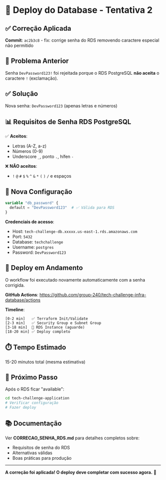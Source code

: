 # 🚀 Deploy do Database - Tentativa 2

## ✅ Correção Aplicada

**Commit**: `ac2b3c8` - fix: corrige senha do RDS removendo caractere especial não permitido

## 🔴 Problema Anterior

Senha `DevPassword123!` foi rejeitada porque o RDS PostgreSQL **não aceita** o caractere `!` (exclamação).

## ✅ Solução

Nova senha: `DevPassword123` (apenas letras e números)

## 📊 Requisitos de Senha RDS PostgreSQL

✅ **Aceitos**:
- Letras (A-Z, a-z)
- Números (0-9)
- Underscore `_`, ponto `.`, hífen `-`

❌ **NÃO aceitos**:
- `!` `@` `#` `$` `%` `^` `&` `*` `(` `)` `/` e espaços

## 🎯 Nova Configuração

```terraform
variable "db_password" {
  default = "DevPassword123"  # ✅ Válida para RDS
}
```

**Credenciais de acesso**:
- Host: `tech-challenge-db.xxxxx.us-east-1.rds.amazonaws.com`
- Port: `5432`
- Database: `techchallenge`
- Username: `postgres`
- Password: `DevPassword123`

## 🔄 Deploy em Andamento

O workflow foi executado novamente automaticamente com a senha corrigida.

**GitHub Actions**: https://github.com/group-240/tech-challenge-infra-database/actions

**Timeline**:
```
[0-2 min]   ✅ Terraform Init/Validate
[2-3 min]   ✅ Security Group e Subnet Group
[3-18 min]  🔄 RDS Instance (aguarde)
[18-20 min] ✅ Deploy completo
```

## ⏱️ Tempo Estimado

15-20 minutos total (mesma estimativa)

## 🎯 Próximo Passo

Após o RDS ficar "available":

```bash
cd tech-challenge-application
# Verificar configuração
# Fazer deploy
```

## 📚 Documentação

Ver **CORRECAO_SENHA_RDS.md** para detalhes completos sobre:
- Requisitos de senha do RDS
- Alternativas válidas
- Boas práticas para produção

---

**A correção foi aplicada! O deploy deve completar com sucesso agora.** 🚀
